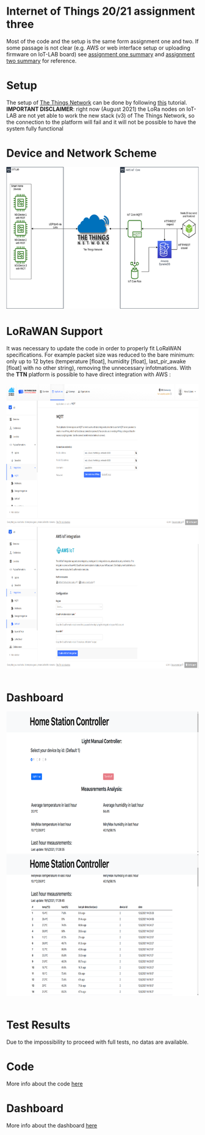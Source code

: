 # Internet of Things 20/21 assignment three

Most of the code and the setup is the same form assignment one and two. If some passage is not clear (e.g. AWS or web interface setup or uploading firmware on IoT-LAB board) see [assignment one summary](../../first_delivery/docs/First.md) and [assignment two summary](../../second_delivery/docs/Second.md) for reference.

# Setup 

The setup of [The Things Network](https://www.thethingsnetwork.org/) can be done by following [this](https://www.iot-lab.info/legacy/tutorials/riot-ttn/index.html) tutorial.
**IMPORTANT DISCLAIMER**: right now (August 2021) the LoRa nodes on IoT-LAB are not yet able to work the new stack (v3) of The Things Network, so the connection to the platform will fail and it will not be possible to have the system fully functional

# Device and Network Scheme
<img src="../imgs/scheme.png" width="800" height="370">

# LoRaWAN Support

It was necessary to update the code in order to properly fit LoRaWAN specifications. For example packet size was reduced to the bare minimum: only up to 12 bytes (temperature [float], humidity [float], last_pir_awake [float] with no other string), removing the unnecessary infotmations.
With the **TTN** platform is possible to have direct integration with AWS :
<br/><br/>
<img src="../imgs/mqtt.png" width="800" height="370">
<img src="../imgs/aws.png" width="800" height="370">
<br/><br/>


# Dashboard
<img src="../imgs/new_dashboard1.png" width="800" height="370">
<img src="../imgs/new_dashboard2.png" width="800" height="370">
<br/><br/>

# Test Results
Due to the impossibility to proceed with full tests, no datas are available.

# Code
More info about the code [here](../source/b-l072z-lrwan1/README.md)

# Dashboard
More info about the dashboard [here](../visualization/README.md)

